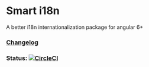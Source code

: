 # Smart i18n
A better i18n internationalization package for angular 6+


### [Changelog](CHANGELOG.md)

### Status: [![CircleCI](https://circleci.com/gh/rafapaulin/smarti18n.svg?style=svg)](https://circleci.com/gh/rafapaulin/smarti18n)
